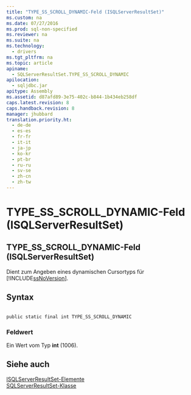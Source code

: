 ```yaml
---
title: "TYPE_SS_SCROLL_DYNAMIC-Feld (ISQLServerResultSet)"
ms.custom: na
ms.date: 07/27/2016
ms.prod: sql-non-specified
ms.reviewer: na
ms.suite: na
ms.technology: 
  - drivers
ms.tgt_pltfrm: na
ms.topic: article
apiname: 
  - SQLServerResultSet.TYPE_SS_SCROLL_DYNAMIC
apilocation: 
  - sqljdbc.jar
apitype: Assembly
ms.assetid: d87afd89-3e75-402c-b844-1b434eb258df
caps.latest.revision: 8
caps.handback.revision: 8
manager: jhubbard
translation.priority.ht: 
  - de-de
  - es-es
  - fr-fr
  - it-it
  - ja-jp
  - ko-kr
  - pt-br
  - ru-ru
  - sv-se
  - zh-cn
  - zh-tw
---
```

# TYPE_SS_SCROLL_DYNAMIC-Feld (ISQLServerResultSet)
    
## TYPE\_SS\_SCROLL\_DYNAMIC\-Feld \(ISQLServerResultSet\)  
 Dient zum Angeben eines dynamischen Cursortyps für [!INCLUDE[ssNoVersion](../content/includes/ssNoVersion_md.md)].  
  
## Syntax  
  
```  
  
public static final int TYPE_SS_SCROLL_DYNAMIC  
```  
  
### Feldwert  
 Ein Wert vom Typ **int** \(1006\).  
  
## Siehe auch  
 [ISQLServerResultSet-Elemente](../content/SQLServerResultSet-Members.md)   
 [SQLServerResultSet-Klasse](../content/SQLServerResultSet-Class.md)  
  
  
